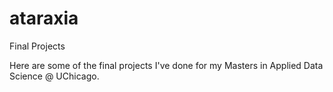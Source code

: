 # ataraxia
Final Projects

Here are some of the final projects I've done for my Masters in Applied Data Science @ UChicago. 
